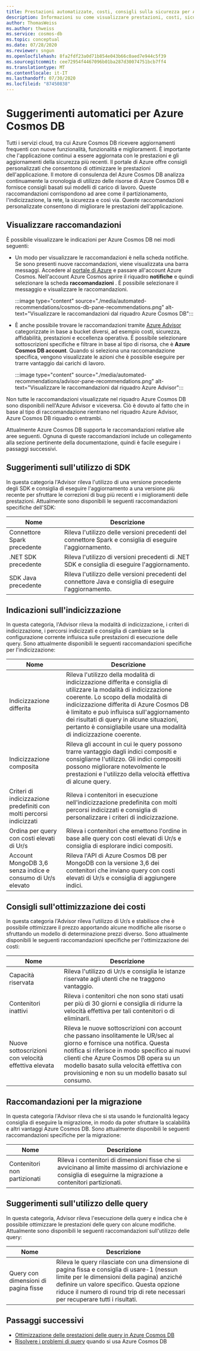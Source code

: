 ```yaml
---
title: Prestazioni automatizzate, costi, consigli sulla sicurezza per Azure Cosmos DB
description: Informazioni su come visualizzare prestazioni, costi, sicurezza e altre raccomandazioni personalizzate per Azure Cosmos DB in base ai modelli di carico di lavoro.
author: ThomasWeiss
ms.author: thweiss
ms.service: cosmos-db
ms.topic: conceptual
ms.date: 07/28/2020
ms.reviewer: sngun
ms.openlocfilehash: 8fa2fdf23a0d71b854e043b66c0aed7e944c5f39
ms.sourcegitcommit: cee72954f4467096b01ba287d30074751bcb7ff4
ms.translationtype: MT
ms.contentlocale: it-IT
ms.lasthandoff: 07/30/2020
ms.locfileid: "87450838"
---
```

# <a name="automated-recommendations-for-azure-cosmos-db"></a>Suggerimenti automatici per Azure Cosmos DB

Tutti i servizi cloud, tra cui Azure Cosmos DB ricevere aggiornamenti frequenti con nuove funzionalità, funzionalità e miglioramenti. È importante che l'applicazione continui a essere aggiornata con le prestazioni e gli aggiornamenti della sicurezza più recenti. Il portale di Azure offre consigli personalizzati che consentono di ottimizzare le prestazioni dell'applicazione. Il motore di consulenza del Azure Cosmos DB analizza continuamente la cronologia di utilizzo delle risorse di Azure Cosmos DB e fornisce consigli basati sui modelli di carico di lavoro. Queste raccomandazioni corrispondono ad aree come il partizionamento, l'indicizzazione, la rete, la sicurezza e così via. Queste raccomandazioni personalizzate consentono di migliorare le prestazioni dell'applicazione.

## <a name="view-recommendations"></a>Visualizzare raccomandazioni

È possibile visualizzare le indicazioni per Azure Cosmos DB nei modi seguenti:

- Un modo per visualizzare le raccomandazioni è nella scheda notifiche. Se sono presenti nuove raccomandazioni, viene visualizzata una barra messaggi. Accedere al [portale di Azure](https://portal.azure.com) e passare all'account Azure Cosmos. Nell'account Azure Cosmos aprire il riquadro **notifiche** e quindi selezionare la scheda **raccomandazioni** . È possibile selezionare il messaggio e visualizzare le raccomandazioni.  

   :::image type="content" source="./media/automated-recommendations/cosmos-db-pane-recommendations.png" alt-text="Visualizzare le raccomandazioni dal riquadro Azure Cosmos DB":::

- È anche possibile trovare le raccomandazioni tramite [Azure Advisor](../advisor/advisor-overview.md) categorizzate in base a bucket diversi, ad esempio costi, sicurezza, affidabilità, prestazioni e eccellenza operativa. È possibile selezionare sottoscrizioni specifiche e filtrare in base al tipo di risorsa, che è **Azure Cosmos DB account**.  Quando si seleziona una raccomandazione specifica, vengono visualizzate le azioni che è possibile eseguire per trarre vantaggio dai carichi di lavoro.

   :::image type="content" source="./media/automated-recommendations/advisor-pane-recommendations.png" alt-text="Visualizzare le raccomandazioni dal riquadro Azure Advisor":::

Non tutte le raccomandazioni visualizzate nel riquadro Azure Cosmos DB sono disponibili nell'Azure Advisor e viceversa. Ciò è dovuto al fatto che in base al tipo di raccomandazione rientrano nel riquadro Azure Advisor, Azure Cosmos DB riquadro o entrambi.

Attualmente Azure Cosmos DB supporta le raccomandazioni relative alle aree seguenti. Ognuna di queste raccomandazioni include un collegamento alla sezione pertinente della documentazione, quindi è facile eseguire i passaggi successivi.

## <a name="sdk-usage-recommendations"></a>Suggerimenti sull'utilizzo di SDK

In questa categoria l'Advisor rileva l'utilizzo di una versione precedente degli SDK e consiglia di eseguire l'aggiornamento a una versione più recente per sfruttare le correzioni di bug più recenti e i miglioramenti delle prestazioni. Attualmente sono disponibili le seguenti raccomandazioni specifiche dell'SDK:

|Nome  |Descrizione  |
|---------|---------|
| Connettore Spark precedente | Rileva l'utilizzo delle versioni precedenti del connettore Spark e consiglia di eseguire l'aggiornamento. |
| .NET SDK precedente | Rileva l'utilizzo di versioni precedenti di .NET SDK e consiglia di eseguire l'aggiornamento. |
| SDK Java precedente | Rileva l'utilizzo delle versioni precedenti del connettore Java e consiglia di eseguire l'aggiornamento. |

## <a name="indexing-recommendations"></a>Indicazioni sull'indicizzazione

In questa categoria, l'Advisor rileva la modalità di indicizzazione, i criteri di indicizzazione, i percorsi indicizzati e consiglia di cambiare se la configurazione corrente influisca sulle prestazioni di esecuzione delle query. Sono attualmente disponibili le seguenti raccomandazioni specifiche per l'indicizzazione:

|Nome  |Descrizione  |
|---------|---------|
| Indicizzazione differita | Rileva l'utilizzo della modalità di indicizzazione differita e consiglia di utilizzare la modalità di indicizzazione coerente. Lo scopo della modalità di indicizzazione differita di Azure Cosmos DB è limitato e può influisca sull'aggiornamento dei risultati di query in alcune situazioni, pertanto è consigliabile usare una modalità di indicizzazione coerente. |
| Indicizzazione composita| Rileva gli account in cui le query possono trarre vantaggio dagli indici compositi e consigliarne l'utilizzo. Gli indici compositi possono migliorare notevolmente le prestazioni e l'utilizzo della velocità effettiva di alcune query.|
| Criteri di indicizzazione predefiniti con molti percorsi indicizzati | Rileva i contenitori in esecuzione nell'indicizzazione predefinita con molti percorsi indicizzati e consiglia di personalizzare i criteri di indicizzazione.|
| Ordina per query con costi elevati di Ur/s| Rileva i contenitori che emettono l'ordine in base alle query con costi elevati di Ur/s e consiglia di esplorare indici compositi.|
| Account MongoDB 3,6 senza indice e consumo di Ur/s elevato| Rileva l'API di Azure Cosmos DB per MongoDB con la versione 3,6 dei contenitori che inviano query con costi elevati di Ur/s e consiglia di aggiungere indici.|

## <a name="cost-optimization-recommendations"></a>Consigli sull'ottimizzazione dei costi

In questa categoria l'Advisor rileva l'utilizzo di Ur/s e stabilisce che è possibile ottimizzare il prezzo apportando alcune modifiche alle risorse o sfruttando un modello di determinazione prezzi diverso. Sono attualmente disponibili le seguenti raccomandazioni specifiche per l'ottimizzazione dei costi:

|Nome  |Descrizione  |
|---------|---------|
| Capacità riservata | Rileva l'utilizzo di Ur/s e consiglia le istanze riservate agli utenti che ne traggono vantaggio. |
| Contenitori inattivi | Rileva i contenitori che non sono stati usati per più di 30 giorni e consiglia di ridurre la velocità effettiva per tali contenitori o di eliminarli.|
| Nuove sottoscrizioni con velocità effettiva elevata | Rileva le nuove sottoscrizioni con account che passano insolitamente le UR/sec al giorno e fornisce una notifica. Questa notifica si riferisce in modo specifico ai nuovi clienti che Azure Cosmos DB opera su un modello basato sulla velocità effettiva con provisioning e non su un modello basato sul consumo. |

## <a name="migration-recommendations"></a>Raccomandazioni per la migrazione

In questa categoria l'Advisor rileva che si sta usando le funzionalità legacy consiglia di eseguire la migrazione, in modo da poter sfruttare la scalabilità e altri vantaggi Azure Cosmos DB. Sono attualmente disponibili le seguenti raccomandazioni specifiche per la migrazione:

|Nome  |Descrizione  |
|---------|---------|
| Contenitori non partizionati | Rileva i contenitori di dimensioni fisse che si avvicinano al limite massimo di archiviazione e consiglia di eseguirne la migrazione a contenitori partizionati.|

## <a name="query-usage-recommendations"></a>Suggerimenti sull'utilizzo delle query

In questa categoria, Advisor rileva l'esecuzione della query e indica che è possibile ottimizzare le prestazioni delle query con alcune modifiche. Attualmente sono disponibili le seguenti raccomandazioni sull'utilizzo delle query:

|Nome  |Descrizione  |
|---------|---------|
| Query con dimensioni di pagina fisse | Rileva le query rilasciate con una dimensione di pagina fissa e consiglia di usare-1 (nessun limite per le dimensioni della pagina) anziché definire un valore specifico. Questa opzione riduce il numero di round trip di rete necessari per recuperare tutti i risultati. |

## <a name="next-steps"></a>Passaggi successivi

* [Ottimizzazione delle prestazioni delle query in Azure Cosmos DB](sql-api-query-metrics.md)
* [Risolvere i problemi di query](troubleshoot-query-performance.md) quando si usa Azure Cosmos DB
